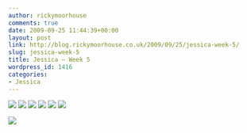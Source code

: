 ```yaml
---
author: rickymoorhouse
comments: true
date: 2009-09-25 11:44:39+00:00
layout: post
link: http://blog.rickymoorhouse.co.uk/2009/09/25/jessica-week-5/
slug: jessica-week-5
title: Jessica – Week 5
wordpress_id: 1416
categories:
- Jessica
---
```


[![](/ricky/images/jessica/05-2.png)](/ricky/images/jessica/05-2.jpg) [![](/ricky/images/jessica/05-3.png)](/ricky/images/jessica/05-3.jpg) [![](/ricky/images/jessica/05-4.png)](/ricky/images/jessica/05-4.jpg) [![](/ricky/images/jessica/05-5.png)](/ricky/images/jessica/05-5.jpg) [![](/ricky/images/jessica/05-6.png)](/ricky/images/jessica/05-6.jpg) [![](/ricky/images/jessica/05-7.png)](/ricky/images/jessica/05-7.jpg)




![](/ricky/images/jessica/05-1.jpg)

